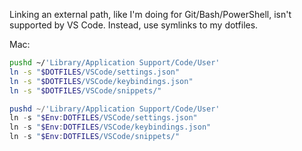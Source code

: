 Linking an external path, like I'm doing for Git/Bash/PowerShell, isn't supported by VS Code. Instead, use symlinks to my dotfiles.

Mac:
```bash
pushd ~/'Library/Application Support/Code/User'
ln -s "$DOTFILES/VSCode/settings.json"
ln -s "$DOTFILES/VSCode/keybindings.json"
ln -s "$DOTFILES/VSCode/snippets/"
```

```powershell
pushd ~/'Library/Application Support/Code/User'
ln -s "$Env:DOTFILES/VSCode/settings.json"
ln -s "$Env:DOTFILES/VSCode/keybindings.json"
ln -s "$Env:DOTFILES/VSCode/snippets/"
```